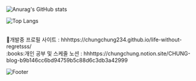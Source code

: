 ![Anurag's GitHub stats](https://github-readme-stats.vercel.app/api?username=chungchung234&show_icons=true&theme=dark) 

![Top Langs](https://github-readme-stats.vercel.app/api/top-langs/?username=chungchung234&langs_count=10&layout=compact&theme=dark)

<br>
🔧개발중 프로필 사이트 : hhhttps://chungchung234.github.io/life-without-regretsss/

<br>
:books:개인 공부 및 스케줄 노션 : hhhttps://chungchung.notion.site/CHUNG-blog-b9b146cc6bd94759b5c88d6c3db3a42999

![Footer](https://capsule-render.vercel.app/api?type=waving&color=auto&height=200&section=footer)
